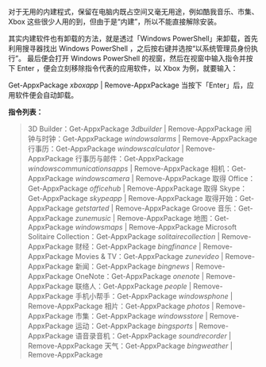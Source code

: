 对于⽆⽤的内建程式，保留在电脑内既占空间⼜毫⽆⽤途，例如酷我⾳乐、市集、Xbox 这些很少⼈⽤的到，但由于是“内建”，所以不能直接解除安装。

其实内建软件也有卸载的⽅法，就是透过「Windows PowerShell」来卸载，⾸先利⽤搜寻器找出 Windows PowerShell ，之后按右键并选按“以系统管理员⾝份执⾏”。 最后便会打开 Windows PowerShell 的视窗，然后在视窗中输入指令并按下 Enter ，便会立刻移除指令代表的应⽤软件，以 Xbox 为例，就要输入：

Get-AppxPackage *xboxapp* | Remove-AppxPackage
当按下「Enter」后，应⽤软件便会⾃动卸载。

**指令列表：**

> 3D Builder：Get-AppxPackage *3dbuilder* | Remove-AppxPackage
> 闹钟与时钟：Get-AppxPackage *windowsalarms* | Remove-AppxPackage
> ⾏事历：Get-AppxPackage *windowscalculator* | Remove-AppxPackage
> ⾏事历与邮件：Get-AppxPackage *windowscommunicationsapps* | Remove-AppxPackage
> 相机：Get-AppxPackage *windowscamera* | Remove-AppxPackage
> 取得 Office：Get-AppxPackage *officehub* | Remove-AppxPackage
> 取得 Skype：Get-AppxPackage *skypeapp* | Remove-AppxPackage
> 取得开始：Get-AppxPackage *getstarted* | Remove-AppxPackage
> Groove ⾳乐：Get-AppxPackage *zunemusic* | Remove-AppxPackage
> 地图：Get-AppxPackage *windowsmaps* | Remove-AppxPackage
> Microsoft Solitaire Collection：Get-AppxPackage *solitairecollection* | Remove-AppxPackage
> 财经：Get-AppxPackage *bingfinance* | Remove-AppxPackage
> Movies & TV：Get-AppxPackage *zunevideo* | Remove-AppxPackage
> 新闻：Get-AppxPackage *bingnews* | Remove-AppxPackage
> OneNote：Get-AppxPackage *onenote* | Remove-AppxPackage
> 联络⼈：Get-AppxPackage *people* | Remove-AppxPackage
> ⼿机⼩帮⼿：Get-AppxPackage *windowsphone* | Remove-AppxPackage
> 相片：Get-AppxPackage *photos* | Remove-AppxPackage
> 市集：Get-AppxPackage *windowsstore* | Remove-AppxPackage
> 运动：Get-AppxPackage *bingsports* | Remove-AppxPackage
> 语⾳录⾳机：Get-AppxPackage *soundrecorder* | Remove-AppxPackage
> 天⽓：Get-AppxPackage *bingweather* | Remove-AppxPackage

